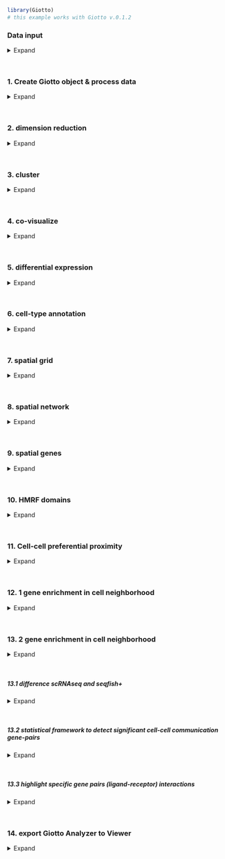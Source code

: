 
<!-- mouse_cortex_1_simple.md is generated from mouse_cortex_1_simple.Rmd Please edit that file -->

``` r
library(Giotto)
# this example works with Giotto v.0.1.2
```

### Data input

<details>

<summary>Expand</summary>  

  - load cortex/svz gene expression matrix  
  - prepare cell coordinates by stitching imaging fields

Several fields - containing 100’s of cells - in the mouse cortex and
subventricular zone were imaged. The coordinates of the cells within
each field are independent of eachother, so in order to visualize and
process all cells together imaging fields will be stitched together by
providing x and y-offset values specific to each field. These offset
values are known or estimates based on the original raw image:  
![raw image](./cortex_svz_location_fields.png) .

``` r
## visual cortex expression DATA ##
VC_exprs = read.table(system.file("extdata", "cortex_svz_expression.txt", package = "Giotto"))

## prepare cell locations
VC_locs = fread(system.file("extdata", "cortex_svz_centroids_rotated.csv", package = "Giotto"))

## create or import offset scores if several imaging fields need to be combined
my_offset_file = data.table(field = c(0, 1, 2, 3, 4, 5, 6),
                            x_offset = c(0, 1654.97, 1750.75, 1674.35, 675.5, 2048, 675),
                            y_offset = c(0, 0, 0, 0, -1438.02, -1438.02, 0))
stitch_file = stitchFieldCoordinates(location_file = VC_locs, offset_file = my_offset_file,
                                     cumulate_offset_x = T, cumulate_offset_y = F,
                                     field_col = 'Field of View',
                                     reverse_final_x = F, reverse_final_y = T)
stitch_file    = stitch_file[,.(X_final, Y_final)]
my_offset_file = my_offset_file[,.(field, x_offset_final, y_offset_final)]
```

-----

</details>

 

### 1\. Create Giotto object & process data

<details>

<summary>Expand</summary>  

``` r
## create
VC_test <- createGiottoObject(raw_exprs = VC_exprs, spatial_locs = stitch_file, offset_file = my_offset_file)

## add field annotation
cortex_fields = fread(system.file("extdata", "cortex_fields_info.txt", package = "Giotto"))
VC_test = addCellMetadata(VC_test, new_metadata = cortex_fields,
                          by_column = T, column_cell_ID = 'uniq_ID')

## subset for cortex only (first 5 fields)
cell_metadata = pDataDT(VC_test)
cortex_cell_ids = cell_metadata[Field_of_View %in% 0:4]$cell_ID
VC_test = subsetGiotto(VC_test, cell_ids = cortex_cell_ids)

## filter
VC_test <- filterGiotto(gobject = VC_test,
                        expression_threshold = 1,
                        gene_det_in_min_cells = 10,
                        min_det_genes_per_cell = 10,
                        expression_values = c('raw'),
                        verbose = T)
#> Number of cells removed:  0  out of  523 
#> Number of genes removed:  0  out of  10000
## normalize
VC_test <- normalizeGiotto(gobject = VC_test, scalefactor = 6000, verbose = T)
#> 
#>  first scale genes and then cells
## add gene & cell statistics
VC_test <- addStatistics(gobject = VC_test)
## adjust expression matrix for technical or known variables
VC_test <- adjustGiottoMatrix(gobject = VC_test, expression_values = c('normalized'),
                              batch_columns = NULL, covariate_columns = c('nr_genes', 'total_expr'),
                              return_gobject = TRUE,
                              update_slot = c('custom'))
# plain visualization
visPlot(gobject = VC_test)
```

<img src="man/figures/README-unnamed-chunk-4-1.png" width="75%" style="display: block; margin: auto;" />

-----

</details>

 

### 2\. dimension reduction

<details>

<summary>Expand</summary>  

``` r
## highly variable genes (HVG)
VC_test <- calculateHVG(gobject = VC_test, method = 'cov_loess', difference_in_variance = 0.5)
```

<img src="man/figures/README-unnamed-chunk-5-1.png" width="50%" style="display: block; margin: auto;" />

``` r
## select genes based on HVG and gene statistics, both found in gene metadata
gene_metadata = fDataDT(VC_test)
featgenes = gene_metadata[hvg == 'yes' & perc_cells > 4 & mean_expr_det > 0.5]$gene_ID
## run PCA on expression values (default)
VC_test <- runPCA(gobject = VC_test, genes_to_use = featgenes, scale_unit = F)
## run UMAP and tSNE on PCA space (default)
VC_test <- runUMAP(VC_test, dimensions_to_use = 1:15)
VC_test <- runtSNE(VC_test, dimensions_to_use = 1:15)
```

-----

</details>

 

### 3\. cluster

<details>

<summary>Expand</summary>  

``` r


## sNN network (default)
VC_test <- createNearestNetwork(gobject = VC_test, dimensions_to_use = 1:15, k = 15)
## Leiden clustering
VC_test <- doLeidenCluster(gobject = VC_test, resolution = 0.4, n_iterations = 1000,
                           python_path = "/Users/rubendries/Bin/anaconda3/envs/py36/bin/python")

plotUMAP(gobject = VC_test, cell_color = 'leiden_clus', point_size = 2.5,
         show_NN_network = T, edge_alpha = 0.05, plot_method = 'ggplot')
```

<img src="man/figures/README-unnamed-chunk-6-1.png" width="60%" style="display: block; margin: auto;" />

``` r


## Leiden subclustering for specified clusters
VC_test = doLeidenSubCluster(gobject = VC_test, cluster_column = 'leiden_clus',
                             resolution = 0.2, k_neighbors = 10,
                             hvg_param = list(reverse_log_scale = T, show_plot = F,
                                              difference_in_variance = 1, expression_values = 'normalized'),
                             pca_param = list(expression_values = 'normalized', scale_unit = F),
                             nn_param = list(dimensions_to_use = 1:5),
                             selected_clusters = c(5,7),
                             name = 'sub_leiden_clus_select')
#> 
#>  start with cluster:  1 
#> 
#>  start with cluster:  2 
#> 
#>  start with cluster:  3 
#> 
#>  start with cluster:  4 
#> 
#>  start with cluster:  5 
#> 
#>  gene statistics has already been applied once, will be overwritten 
#> 
#>  cells statistics has already been applied once, will be overwritten 
#> 
#>   hvg  has already been used, will be overwritten 
#> 
#>  157 highly variable genes have been selected 
#> 
#>   pca  has already been used, will be overwritten 
#> 
#>   sNN.pca  has already been used, will be overwritten 
#> 
#>  start with cluster:  6 
#> 
#>  start with cluster:  7 
#> 
#>  gene statistics has already been applied once, will be overwritten 
#> 
#>  cells statistics has already been applied once, will be overwritten 
#> 
#>   hvg  has already been used, will be overwritten 
#> 
#>  469 highly variable genes have been selected 
#> 
#>   pca  has already been used, will be overwritten 
#> 
#>   sNN.pca  has already been used, will be overwritten 
#> 
#>  start with cluster:  8 
#> 
#>  start with cluster:  9
```

-----

</details>

 

### 4\. co-visualize

<details>

<summary>Expand</summary>  

``` r
# expression and spatial
visSpatDimPlot_2D(gobject = VC_test, cell_color = 'sub_leiden_clus_select',
               dim_point_size = 2, spatial_point_size = 2)
```

<img src="man/figures/README-unnamed-chunk-7-1.png" width="60%" style="display: block; margin: auto;" />

``` r
# relationship between clusters
clusterheatmap <- showClusterHeatmap(gobject = VC_test, cluster_column = 'sub_leiden_clus_select')
print(clusterheatmap)
```

<img src="man/figures/README-unnamed-chunk-7-2.png" width="60%" style="display: block; margin: auto;" />

-----

</details>

 

### 5\. differential expression

<details>

<summary>Expand</summary>  

``` r

gini_markers_subclusters = findMarkers_one_vs_all(gobject = VC_test,
                                                  method = 'gini',
                                                  expression_values = 'normalized',
                                                  cluster_column = 'sub_leiden_clus_select',
                                                  min_genes = 20,
                                                  min_expr_gini_score = 0.5,
                                                  min_det_gini_score = 0.5)
#> 
#>  start with cluster  1.1 
#> 
#>  start with cluster  2.1 
#> 
#>  start with cluster  3.1 
#> 
#>  start with cluster  4.1 
#> 
#>  start with cluster  5.1 
#> 
#>  start with cluster  5.2 
#> 
#>  start with cluster  6.1 
#> 
#>  start with cluster  7.1 
#> 
#>  start with cluster  7.2 
#> 
#>  start with cluster  8.1 
#> 
#>  start with cluster  9.1
gini_markers_subclusters_DT = gini_markers_subclusters[, head(.SD, 2), by = 'cluster']
```

-----

</details>

 

### 6\. cell-type annotation

<details>

<summary>Expand</summary>  

``` r

## general cell types
clusters_cell_types_cortex = c('L6 exc neuron', 'L4 exc neuron', 'L2/3 exc neuron',
                               'L5 exc neuron', 'inh neuron', 'inh neuron',
                              'endothelial',
                              'OL', 'OL',
                              'astrocyte', 'microglia')
names(clusters_cell_types_cortex) = c(1.1, 2.1, 3.1, 4.1, 5.1, 5.2, 6.1, 7.1, 7.2, 8.1, 9.1)
VC_test = annotateGiotto(gobject = VC_test, annotation_vector = clusters_cell_types_cortex,
                         cluster_column = 'sub_leiden_clus_select', name = 'cell_types')


## general + subcluster cell types
clusters_sub_cell_types_cortex = c('L6 exc neuron', 'L4 exc neuron', 'L2/3 exc neuron',
                                   'L5 exc neuron', 'inh neuron Lhx6', 'inh neuron Adarb2',
                                   'endothelial',
                                   'OPC', 'OL',
                                   'astrocyte', 'microglia')
names(clusters_sub_cell_types_cortex) = c(1.1, 2.1, 3.1, 4.1, 5.1, 5.2, 6.1, 7.1, 7.2, 8.1, 9.1)
VC_test = annotateGiotto(gobject = VC_test, annotation_vector = clusters_sub_cell_types_cortex,
                         cluster_column = 'sub_leiden_clus_select', name = 'sub_cell_types')
```

``` r
## violinplot
cell_type_order = c('microglia', 'astrocyte', 'OL', 'OPC',
                    'endothelial',
                    'inh neuron Adarb2', 'inh neuron Lhx6',
                    'L5 exc neuron', 'L2/3 exc neuron', 'L4 exc neuron', 'L6 exc neuron')

violingenes = unique(c(gini_markers_subclusters[, head(.SD, 1), by = 'cluster']$genes, 'Lhx6'))
violinPlot(gobject = VC_test, genes = violingenes, cluster_custom_order = cell_type_order,
           strip_text = 6, cluster_column = 'sub_cell_types', color_violin = 'cluster')
```

<img src="man/figures/README-unnamed-chunk-10-1.png" width="60%" style="display: block; margin: auto;" />

``` r
## heatmap genes vs cells
plotHeatmap(gobject = VC_test,
            genes = gini_markers_subclusters[, head(.SD, 3), by = 'cluster']$genes,
            cluster_column = 'sub_cell_types', cluster_order = 'custom',
            cluster_custom_order = cell_type_order, legend_nrows = 2)
```

<img src="man/figures/README-unnamed-chunk-11-1.png" width="60%" style="display: block; margin: auto;" /><img src="man/figures/README-unnamed-chunk-11-2.png" width="60%" style="display: block; margin: auto;" />

``` r

plotHeatmap(gobject = VC_test,
            genes = gini_markers_subclusters[, head(.SD, 6), by = 'cluster']$genes,
            gene_label_selection = gini_markers_subclusters[, head(.SD, 2), by = 'cluster']$genes,
            cluster_column = 'sub_cell_types', cluster_order = 'custom',
            cluster_custom_order = cell_type_order, legend_nrows = 2)
```

<img src="man/figures/README-unnamed-chunk-11-3.png" width="60%" style="display: block; margin: auto;" /><img src="man/figures/README-unnamed-chunk-11-4.png" width="60%" style="display: block; margin: auto;" />

``` r

## heatmap cells
clusterheatmap <- showClusterHeatmap(gobject = VC_test, cluster_column = 'sub_cell_types')
print(clusterheatmap)
```

<img src="man/figures/README-unnamed-chunk-11-5.png" width="60%" style="display: block; margin: auto;" />

``` r

## co-visualization
visSpatDimPlot_2D(gobject = VC_test, cell_color = 'sub_cell_types', plot_method = 'ggplot',
               dim_point_size = 2, spatial_point_size = 2, show_cluster_center = F, show_center_label = T)
```

<img src="man/figures/README-unnamed-chunk-11-6.png" width="60%" style="display: block; margin: auto;" />

-----

</details>

 

### 7\. spatial grid

<details>

<summary>Expand</summary>  

``` r

## spatial grid
VC_test <- createSpatialGrid(gobject = VC_test,
                             sdimx_stepsize = 500,
                             sdimy_stepsize = 500,
                             minimum_padding = 50)

visPlot(gobject = VC_test, show_grid = T,
        point_size = 1.5, cell_color = NULL)
```

<img src="man/figures/README-unnamed-chunk-12-1.png" width="60%" style="display: block; margin: auto;" />

``` r

## identify spatial patterns
pattern_VC = detectSpatialPatterns(gobject = VC_test, expression_values = 'normalized',
                                   min_cells_per_grid = 5, scale_unit = T, PC_zscore = 1, show_plot = T)
```

<img src="man/figures/README-unnamed-chunk-12-2.png" width="60%" style="display: block; margin: auto;" />

``` r

## show pattern and top genes for principal component 1
dim1_pattern = showPattern(pattern_VC, dimension = 1)
dim1_genes = showPatternGenes(pattern_VC, dimension = 1)
print(dim1_pattern)
```

<img src="man/figures/README-unnamed-chunk-12-3.png" width="60%" style="display: block; margin: auto;" />

``` r
print(dim1_genes)
```

<img src="man/figures/README-unnamed-chunk-12-4.png" width="60%" style="display: block; margin: auto;" />

``` r

## show pattern and top genes for principal component 2
dim2_pattern = showPattern(pattern_VC, dimension = 2)
dim2_genes = showPatternGenes(pattern_VC, dimension = 2)
print(dim2_pattern)
```

<img src="man/figures/README-unnamed-chunk-12-5.png" width="60%" style="display: block; margin: auto;" />

``` r
print(dim2_genes)
```

<img src="man/figures/README-unnamed-chunk-12-6.png" width="60%" style="display: block; margin: auto;" />

``` r

## select genes associated with significant patterns and add to giotto object
patterned_Genes = selectPatternGenes(pattern_VC, dimensions = 1:4,
                                     top_pos_genes = 50, top_neg_genes = 50,
                                     min_pos_cor = 0.3, min_neg_cor = 0.3)

VC_test = addGeneMetadata(gobject = VC_test, new_metadata = patterned_Genes,
                          by_column = T, column_gene_ID = 'gene_ID')
```

-----

</details>

 

### 8\. spatial network

<details>

<summary>Expand</summary>  

``` r

## create spatial networks based on k and/or distance from centroid
VC_test <- createSpatialNetwork(gobject = VC_test, k = 3)
VC_test <- createSpatialNetwork(gobject = VC_test, k = 10, name = 'large_network')
VC_test <- createSpatialNetwork(gobject = VC_test, k = 100, maximum_distance = 200,
                                minimum_k = 2, name = 'distance_network')

## visualize different spatial networks on first field (~ layer 1)
field1_ids = cell_metadata[Field_of_View == 0]$cell_ID
subVC_test = subsetGiotto(VC_test, cell_ids = field1_ids)

visPlot(gobject = subVC_test, show_network = T,
        network_color = 'blue', spatial_network_name = 'spatial_network',
        point_size = 2.5, cell_color = 'sub_cell_types')
```

<img src="man/figures/README-unnamed-chunk-13-1.png" width="60%" style="display: block; margin: auto;" />

``` r

visPlot(gobject = subVC_test, show_network = T,
        network_color = 'blue', spatial_network_name = 'large_network',
        point_size = 2.5, cell_color = 'sub_cell_types')
```

<img src="man/figures/README-unnamed-chunk-13-2.png" width="60%" style="display: block; margin: auto;" />

``` r

visPlot(gobject = subVC_test, show_network = T,
        network_color = 'blue', spatial_network_name = 'distance_network',
        point_size = 2.5, cell_color = 'sub_cell_types')
```

<img src="man/figures/README-unnamed-chunk-13-3.png" width="60%" style="display: block; margin: auto;" />

-----

</details>

 

### 9\. spatial genes

<details>

<summary>Expand</summary>  

``` r

## identify spatial genes based on network and add to object
# VC_test <- calculateSpatialGenes(gobject = VC_test, method = 'kmeans', min_N = 20)

## identify spatial genes, but return results
spatial_gene_DT <- binGetSpatialGenes(gobject = VC_test, bin_method = 'kmeans')

## identify spatial genes based on physical distance directly
spatial_python_DT <- calculate_spatial_genes_python(gobject = VC_test,
                                                    expression_values = 'scaled',
                                                    python_path = "/Users/rubendries/Bin/anaconda3/envs/py36/bin/pythonw")

## visualize genes with spatial expression pattern
visGenePlot(gobject = VC_test,  genes = c('Cux2', 'Grm2', 'Cadm4', 'Islr2'),
            point_size = 2.5, cow_n_col = 1, genes_high_color = 'darkred', genes_mid_color = 'blue', genes_low_color = 'darkblue',
            scale_alpha_with_expression = T, point_border_stroke = 0.05,
            point_border_col = 'lightgrey')
```

<img src="man/figures/README-unnamed-chunk-14-1.png" width="60%" style="display: block; margin: auto;" />

-----

</details>

 

### 10\. HMRF domains

<details>

<summary>Expand</summary>  

``` r

# select out put folder
hmrf_folder = '/Volumes/Ruben_Seagate/Dropbox/Projects/GC_lab/Ruben_Dries/190225_spatial_package/Results/Seqfish_cortex_results/190830_results/HMRF_results//'
spatial_genes = spatial_python_DT[1:100]$genes

# do HMRF with different betas
HMRF_spatial_genes = doHMRF(gobject = VC_test, expression_values = 'scaled',
                            spatial_genes = spatial_genes,
                            k = 9,
                            betas = c(28,2,3), 
                            output_folder = paste0(hmrf_folder, '/', 'Spatial_genes/SG_top100_k9_scaled'),
                            python_path = "/Users/rubendries/Bin/anaconda3/envs/py36/bin/pythonw")

## view results of HMRF
viewHMRFresults(gobject = VC_test,
                HMRFoutput = HMRF_spatial_genes,
                k = 9, betas_to_view = seq(28, 34, by = 2),
                point_size = 2)
#> [1] "/Users/rubendries/Bin/anaconda3/envs/py36/bin/pythonw /Library/Frameworks/R.framework/Versions/3.5/Resources/library/Giotto/python/get_result2.py -r /Volumes/Ruben_Seagate/Dropbox/Projects/GC_lab/Ruben_Dries/190225_spatial_package/Results/Seqfish_cortex_results/190830_results/HMRF_results///Spatial_genes/SG_top100_k9_scaled/result.spatial.zscore -a test -k 9 -b 28"
```

<img src="man/figures/README-unnamed-chunk-15-1.png" width="60%" style="display: block; margin: auto;" />

    #> [1] "/Users/rubendries/Bin/anaconda3/envs/py36/bin/pythonw /Library/Frameworks/R.framework/Versions/3.5/Resources/library/Giotto/python/get_result2.py -r /Volumes/Ruben_Seagate/Dropbox/Projects/GC_lab/Ruben_Dries/190225_spatial_package/Results/Seqfish_cortex_results/190830_results/HMRF_results///Spatial_genes/SG_top100_k9_scaled/result.spatial.zscore -a test -k 9 -b 30"

<img src="man/figures/README-unnamed-chunk-15-2.png" width="60%" style="display: block; margin: auto;" />

    #> [1] "/Users/rubendries/Bin/anaconda3/envs/py36/bin/pythonw /Library/Frameworks/R.framework/Versions/3.5/Resources/library/Giotto/python/get_result2.py -r /Volumes/Ruben_Seagate/Dropbox/Projects/GC_lab/Ruben_Dries/190225_spatial_package/Results/Seqfish_cortex_results/190830_results/HMRF_results///Spatial_genes/SG_top100_k9_scaled/result.spatial.zscore -a test -k 9 -b 32"

<img src="man/figures/README-unnamed-chunk-15-3.png" width="60%" style="display: block; margin: auto;" />

``` r

## add HMRF of interest to giotto object
VC_test = addHMRF(gobject = VC_test,
                  HMRFoutput = HMRF_spatial_genes,
                  k = 9, betas_to_add = 30,
                  hmrf_name = 'HMRF')
#> [1] "/Users/rubendries/Bin/anaconda3/envs/py36/bin/pythonw /Library/Frameworks/R.framework/Versions/3.5/Resources/library/Giotto/python/get_result2.py -r /Volumes/Ruben_Seagate/Dropbox/Projects/GC_lab/Ruben_Dries/190225_spatial_package/Results/Seqfish_cortex_results/190830_results/HMRF_results///Spatial_genes/SG_top100_k9_scaled/result.spatial.zscore -a test -k 9 -b 30"

## visualize
visPlot(gobject = VC_test, cell_color = 'HMRF_k9_b.30', point_size = 2)
```

<img src="man/figures/README-unnamed-chunk-15-4.png" width="60%" style="display: block; margin: auto;" />

-----

</details>

 

### 11\. Cell-cell preferential proximity

<details>

<summary>Expand</summary>  

![cell-cell](./cell_cell_neighbors.png)

``` r

## calculate frequently seen proximities
cell_proximities = cellProximityEnrichment(gobject = VC_test,
                                           cluster_column = 'cell_types',
                                           spatial_network_name = 'spatial_network',
                                           number_of_simulations = 400)

## barplot
cellProximityBarplot(CPscore = cell_proximities, min_orig_ints = 5, min_sim_ints = 5)
```

<img src="man/figures/README-unnamed-chunk-16-1.png" width="60%" style="display: block; margin: auto;" />

``` r

## heatmap
cellProximityHeatmap(CPscore = cell_proximities, order_cell_types = T, scale = T)
```

<img src="man/figures/README-unnamed-chunk-16-2.png" width="60%" style="display: block; margin: auto;" />

``` r


## visualize inh neuron - L5 exc neuron
cellProximityVisPlot(gobject = VC_test, interaction_name = 'inh neuron-L5 exc neuron', spatial_network_name = 'spatial_network',
                     cluster_column = 'cell_types',
                     cell_color = 'cell_types', show_network = T,
                     network_color = 'blue', point_size_select = 2)
#> first and second dimenion need to be defined, default is first 2
```

<img src="man/figures/README-unnamed-chunk-16-3.png" width="60%" style="display: block; margin: auto;" />

``` r

## zoom-in of field 2 (~ layer 5)
selected_cells = cell_metadata[Field_of_View %in% c(2)]$cell_ID
sub_VC_test = subsetGiotto(VC_test, cell_ids = selected_cells)

cellProximityVisPlot(gobject = sub_VC_test, interaction_name = 'inh neuron-L5 exc neuron',
                     cluster_column = 'cell_types',
                     cell_color = 'cell_types', show_network = T,
                     network_color = 'blue', point_size_select = 3)
#> first and second dimenion need to be defined, default is first 2
```

<img src="man/figures/README-unnamed-chunk-16-4.png" width="60%" style="display: block; margin: auto;" />

-----

</details>

 

### 12\. 1 gene enrichment in cell neighborhood

<details>

<summary>Expand</summary>  

![cell-cell](./single_gene_enrichemt.png)

``` r

## get cell proximity scores (CPG scores)
CPGscores = getCellProximityGeneScores(gobject = VC_test, cluster_column = 'cell_types')
#> start  L2/3 exc neuron-L2/3 exc neuron 
#> start  inh neuron-L2/3 exc neuron 
#> start  L2/3 exc neuron-microglia 
#> start  astrocyte-microglia 
#> start  astrocyte-L2/3 exc neuron 
#> start  endothelial-L2/3 exc neuron 
#> start  L2/3 exc neuron-OL 
#> start  OL-OL 
#> start  inh neuron-OL 
#> start  endothelial-inh neuron 
#> start  L2/3 exc neuron-L4 exc neuron 
#> start  inh neuron-inh neuron 
#> start  astrocyte-inh neuron 
#> start  endothelial-endothelial 
#> start  astrocyte-endothelial 
#> start  endothelial-L6 exc neuron 
#> start  L4 exc neuron-L4 exc neuron 
#> start  L4 exc neuron-microglia 
#> start  L4 exc neuron-L5 exc neuron 
#> start  L4 exc neuron-OL 
#> start  endothelial-L4 exc neuron 
#> start  astrocyte-L4 exc neuron 
#> start  L5 exc neuron-L5 exc neuron 
#> start  inh neuron-L5 exc neuron 
#> start  inh neuron-L4 exc neuron 
#> start  L5 exc neuron-OL 
#> start  astrocyte-L5 exc neuron 
#> start  endothelial-L5 exc neuron 
#> start  L4 exc neuron-L6 exc neuron 
#> start  L5 exc neuron-L6 exc neuron 
#> start  L2/3 exc neuron-L6 exc neuron 
#> start  L2/3 exc neuron-L5 exc neuron 
#> start  L6 exc neuron-OL 
#> start  L6 exc neuron-L6 exc neuron 
#> start  astrocyte-OL 
#> start  astrocyte-L6 exc neuron 
#> start  endothelial-OL 
#> start  inh neuron-L6 exc neuron 
#> start  L6 exc neuron-microglia 
#> start  inh neuron-microglia 
#> start  L5 exc neuron-microglia 
#> start  endothelial-microglia 
#> start  astrocyte-astrocyte 
#> start  microglia-OL

## visualize
barplot = showCPGscores(CPGscore = CPGscores, method = 'cell_barplot')
```

<img src="man/figures/README-unnamed-chunk-17-1.png" width="60%" style="display: block; margin: auto;" />

``` r
cell_cell_barplot = showCPGscores(CPGscore = CPGscores, method = 'cell-cell')
```

<img src="man/figures/README-unnamed-chunk-17-2.png" width="60%" style="display: block; margin: auto;" />

``` r
library(ggalluvial)
sankey = showCPGscores(CPGscore = CPGscores, method = 'cell_sankey')
```

<img src="man/figures/README-unnamed-chunk-17-3.png" width="60%" style="display: block; margin: auto;" />

``` r

## filter CPG scores
filter_CPGscores = showCPGscores(CPGscore = CPGscores,
                                 min_cells = 5, min_pval = 0.05,
                                 min_spat_diff = 0.2, min_log2_fc = 0.5,
                                 return_DT = T)
```

-----

</details>

 

### 13\. 2 gene enrichment in cell neighborhood

<details>

<summary>Expand</summary>  

example: ligand - receptor combinations  
![cell-cell](./double_gene_enrichment.png)

``` r
LR_data = fread(system.file("extdata", "mouse_ligand_receptors.txt", package = 'Giotto'))
ligands = LR_data$mouseLigand
receptors = LR_data$mouseReceptor


select_GTG = getGeneToGeneSelection(CPGscore = CPGscores,
                                    specific_genes_1 = ligands, specific_genes_2 = receptors,
                                    min_cells = 1, min_pval = 1, min_spat_diff = 0, min_log2_fc = 0,
                                    verbose = T,
                                    direction = 'both')
#> 
#>  astrocyte-astrocyte 
#> 
#>  astrocyte-L2/3 exc neuron 
#> 
#>  L5 exc neuron-microglia 
#> 
#>  L4 exc neuron-microglia 
#> 
#>  endothelial-endothelial 
#> 
#>  microglia-OL 
#> 
#>  L2/3 exc neuron-L5 exc neuron 
#> 
#>  astrocyte-microglia 
#> 
#>  endothelial-L2/3 exc neuron 
#> 
#>  inh neuron-OL 
#> 
#>  L2/3 exc neuron-OL 
#> 
#>  inh neuron-microglia 
#> 
#>  endothelial-microglia 
#> 
#>  L6 exc neuron-microglia 
#> 
#>  L2/3 exc neuron-microglia 
#> 
#>  L2/3 exc neuron-L6 exc neuron 
#> 
#>  astrocyte-OL 
#> 
#>  L4 exc neuron-OL 
#> 
#>  endothelial-OL 
#> 
#>  astrocyte-endothelial 
#> 
#>  astrocyte-L5 exc neuron 
#> 
#>  endothelial-inh neuron 
#> 
#>  inh neuron-L4 exc neuron 
#> 
#>  astrocyte-inh neuron 
#> 
#>  astrocyte-L4 exc neuron 
#> 
#>  endothelial-L4 exc neuron 
#> 
#>  inh neuron-L2/3 exc neuron 
#> 
#>  L4 exc neuron-L6 exc neuron 
#> 
#>  inh neuron-inh neuron 
#> 
#>  L6 exc neuron-OL 
#> 
#>  astrocyte-L6 exc neuron 
#> 
#>  inh neuron-L6 exc neuron 
#> 
#>  L5 exc neuron-OL 
#> 
#>  endothelial-L5 exc neuron 
#> 
#>  L4 exc neuron-L5 exc neuron 
#> 
#>  OL-OL 
#> 
#>  endothelial-L6 exc neuron 
#> 
#>  L5 exc neuron-L6 exc neuron 
#> 
#>  L2/3 exc neuron-L4 exc neuron 
#> 
#>  inh neuron-L5 exc neuron 
#> 
#>  L5 exc neuron-L5 exc neuron 
#> 
#>  L2/3 exc neuron-L2/3 exc neuron 
#> 
#>  L4 exc neuron-L4 exc neuron 
#> 
#>  L6 exc neuron-L6 exc neuron 
#> 
#>  calculate additional information
```

-----

</details>

 

##### 13.1 difference scRNAseq and seqfish+

<details>

<summary>Expand</summary>  

``` r
# filter nr cells
filter_GTG = select_GTG[nr_1 >= 5 & nr_2 >= 5]
filter_GTG[, all_cell_rank := rank(-all_cell_expr), by = unif_gene_gene]
filter_GTG[, spatial_cell_rank := rank(-spatial_cell_expr), by = unif_gene_gene]

rnaseq_guess = filter_GTG[all_cell_rank == 1]
rnaseq_guess[, spatial_cell_rank := floor(spatial_cell_rank)]
rnaseq_guess[, concordant := ifelse(all_cell_rank == spatial_cell_rank, 'yes', 'no')]
prop.table(table(rnaseq_guess$concordant))
#> 
#>        no       yes 
#> 0.8245192 0.1754808

pl <- ggplot()
pl <- pl + geom_bar(data = rnaseq_guess, aes(x = spatial_cell_rank))
pl <- pl + theme_classic()
pl <- pl + labs(x = 'spatial rank vs 1st expression rank')
pl
```

<img src="man/figures/README-unnamed-chunk-19-1.png" width="60%" style="display: block; margin: auto;" />

``` r


pl <- ggplot(data = filter_GTG, aes(x = all_cell_rank, y = spatial_cell_rank))
pl <- pl + stat_density2d(aes(fill = stat(level)), geom = 'polygon')
pl <- pl + geom_abline(intercept = 0, slope = 1, linetype = 2)
pl <- pl + scale_fill_viridis_c()
pl <- pl + theme_classic()
pl <- pl + labs(x = 'expression only ranking', y = 'spatial expression ranking')
pl
```

<img src="man/figures/README-unnamed-chunk-19-2.png" width="60%" style="display: block; margin: auto;" />

-----

</details>

 

##### 13.2 statistical framework to detect significant cell-cell communication gene-pairs

<details>

<summary>Expand</summary>  

``` r
LR_data[, ligand_det := ifelse(mouseLigand %in% VC_test@gene_ID, T, F)]
LR_data[, receptor_det := ifelse(mouseReceptor %in% VC_test@gene_ID, T, F)]
LR_data_det = LR_data[ligand_det == T & receptor_det == T]

select_ligands = LR_data_det$mouseLigand
select_receptors = LR_data_det$mouseReceptor

## get statistical significance of gene pair expression changes based on expression ##
expr_only_scores = exprOnlyCellCellcommunicationScores(gobject = VC_test,
                                          cluster_column = 'cell_types', 
                                          random_iter = 50,
                                          gene_set_1 = select_ligands,
                                          gene_set_2 = select_receptors)
#> simulation  1 
#> simulation  2 
#> simulation  3 
#> simulation  4 
#> simulation  5 
#> simulation  6 
#> simulation  7 
#> simulation  8 
#> simulation  9 
#> simulation  10 
#> simulation  11 
#> simulation  12 
#> simulation  13 
#> simulation  14 
#> simulation  15 
#> simulation  16 
#> simulation  17 
#> simulation  18 
#> simulation  19 
#> simulation  20 
#> simulation  21 
#> simulation  22 
#> simulation  23 
#> simulation  24 
#> simulation  25 
#> simulation  26 
#> simulation  27 
#> simulation  28 
#> simulation  29 
#> simulation  30 
#> simulation  31 
#> simulation  32 
#> simulation  33 
#> simulation  34 
#> simulation  35 
#> simulation  36 
#> simulation  37 
#> simulation  38 
#> simulation  39 
#> simulation  40 
#> simulation  41 
#> simulation  42 
#> simulation  43 
#> simulation  44 
#> simulation  45 
#> simulation  46 
#> simulation  47 
#> simulation  48 
#> simulation  49 
#> simulation  50


## get statistical significance of gene pair expression changes upon cell-cell interaction
spatial_all_scores = allCellCellcommunicationsScores(VC_test,
                                                  spatial_network_name = 'spatial_network',
                                                  cluster_column = 'cell_types', 
                                                  random_iter = 200,
                                                  gene_set_1 = select_ligands,
                                                  gene_set_2 = select_receptors,
                                                  verbose = 'none')

## filter
selected_spat = spatial_all_scores[pvalue <= 0.01 & abs(log2fc) > 0.5 &
                                 lig_nr >= 5 & rec_nr >= 5]
selected_spat[, lig_rec_cell_types := paste0(lig_cell_type,'-',rec_cell_type)]



## visualize top ints ##
top_ints = unique(selected_spat[order(-abs(log2fc))]$LR_comb)[1:50]

gdt = spatial_all_scores[LR_comb %in% top_ints]
gdt[, lig_rec_cell_types := paste0(lig_cell_type,' - ',rec_cell_type)]

pl <- ggplot()
pl <- pl + geom_point(data = gdt, aes(x = lig_rec_cell_types,
                                      y = LR_comb, size = pvalue, color = log2fc))
pl <- pl + theme_classic() + theme(axis.text.x = element_text(angle = 90,
                                                              size = 6,
                                                              vjust = 1,
                                                              hjust = 1),
                                   axis.text.y = element_text(size = 6))
pl <- pl + scale_size_continuous(range = c(2, 0.1)) + scale_color_gradientn(colours = c('darkblue', 'blue', 'white', 'red', 'darkred'))
pl <- pl + labs(x = '', y = '')
pl
```

<img src="man/figures/README-unnamed-chunk-20-1.png" width="60%" style="display: block; margin: auto;" />

-----

</details>

 

##### 13.3 highlight specific gene pairs (ligand-receptor) interactions

<details>

<summary>Expand</summary>  

example for specific interaction ‘Nrp2-Sema3f’

``` r


## astrocyte - inh neuron
selected_LR = select_GTG[unif_gene_gene == 'Nrp2-Sema3f' &
                           unified_int == 'astrocyte-inh neuron' & genes_1 == 'Nrp2']

plotGTGscores(GTGscore = selected_LR,
              selected_interactions = c('astrocyte-inh neuron'),
              selected_gene_to_gene = 'Nrp2-Sema3f',
              simple_plot = F, detail_plot = T)
```

<img src="man/figures/README-unnamed-chunk-21-1.png" width="60%" style="display: block; margin: auto;" />

``` r

cellProximityVisPlot(gobject = VC_test, interaction_name = "astrocyte-inh neuron",
                     spatial_network_name = 'spatial_network',
                     cluster_column = 'cell_types', cell_color_code = NULL,
                     cell_color = 'cell_types', show_network = T,
                     network_color = 'blue', point_size_select = 3)
#> first and second dimenion need to be defined, default is first 2
```

<img src="man/figures/README-unnamed-chunk-21-2.png" width="60%" style="display: block; margin: auto;" />

``` r



## microglia - endothelial
selected_LR = select_GTG[unif_gene_gene == 'Nrp2-Sema3f' &
                           unified_int == 'endothelial-microglia' & genes_1 == 'Nrp2']

plotGTGscores(GTGscore = selected_LR,
              selected_interactions = c('endothelial-microglia'),
              selected_gene_to_gene = 'Nrp2-Sema3f',
              simple_plot = F, detail_plot = T)
```

<img src="man/figures/README-unnamed-chunk-21-3.png" width="60%" style="display: block; margin: auto;" />

``` r

cellProximityVisPlot(gobject = VC_test, interaction_name = 'endothelial-microglia', spatial_network_name = 'spatial_network',
                     cluster_column = 'cell_types', cell_color_code = NULL,
                     cell_color = 'cell_types', show_network = T,
                     network_color = 'blue', point_size_select = 3)
#> first and second dimenion need to be defined, default is first 2
```

<img src="man/figures/README-unnamed-chunk-21-4.png" width="60%" style="display: block; margin: auto;" />

-----

</details>

 

### 14\. export Giotto Analyzer to Viewer

<details>

<summary>Expand</summary>  

``` r

viewer_folder = '/Volumes/Ruben_Seagate/Dropbox/Projects/GC_lab/Ruben_Dries/190225_spatial_package/Results/Mouse_cortex_viewer/'

# select annotations, reductions and expression values to view in Giotto Viewer
exportGiottoViewer(gobject = VC_test, output_directory = viewer_folder,
                   annotations = c('cell_types', 'kmeans',
                                   'global_cell_types', 'sub_cell_types',
                                   'HMRF_k9_b.30'),
                   dim_reductions = c('tsne', 'umap'),
                   dim_reduction_names = c('tsne', 'umap'),
                   expression_values = 'scaled',
                   expression_rounding = 3,
                   overwrite_dir = T)
```

</details>

